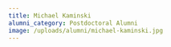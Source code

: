 ```yaml
---
title: Michael Kaminski
alumni_category: Postdoctoral Alumni
image: /uploads/alumni/michael-kaminski.jpg
---
```

